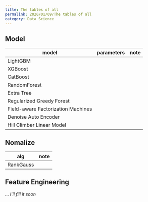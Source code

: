 ```yaml
---
title: The tables of all
permalink: 2020/01/09/The tables of all
category: Data Science
---
```

## Model
|model|parameters|note|
|-----|----------|----|
|LightGBM|   |   |
|XGBoost|   |   |
|CatBoost|   |   |
|RandomForest|   |    |
|Extra Tree| |
|Regularized Greedy Forest| | |
|Field-aware Factorization Machines| | |
|Denoise Auto Encoder| | |
|Hill Climber Linear Model| | |

## Nomalize
|alg|note|
|---|----|
|RankGauss|    |

## Feature Engineering

... *I'll fill it soon*
